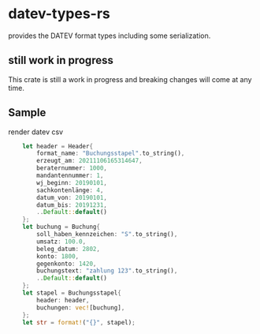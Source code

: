 # datev-types-rs
provides the DATEV format types including some serialization.

## still work in progress

This crate is still a work in progress and breaking changes will come at any time.

## Sample

render datev csv

```rust
    let header = Header{
        format_name: "Buchungsstapel".to_string(),
        erzeugt_am: 20211106165314647,
        beraternummer: 1000,
        mandantennummer: 1,
        wj_beginn: 20190101,
        sachkontenlänge: 4,
        datum_von: 20190101,
        datum_bis: 20191231,
        ..Default::default()
    };
    let buchung = Buchung{
        soll_haben_kennzeichen: "S".to_string(),
        umsatz: 100.0,
        beleg_datum: 2802,
        konto: 1800,
        gegenkonto: 1420,
        buchungstext: "zahlung 123".to_string(),
        ..Default::default()
    };
    let stapel = Buchungsstapel{
        header: header,
        buchungen: vec![buchung],
    };
    let str = format!("{}", stapel);
```